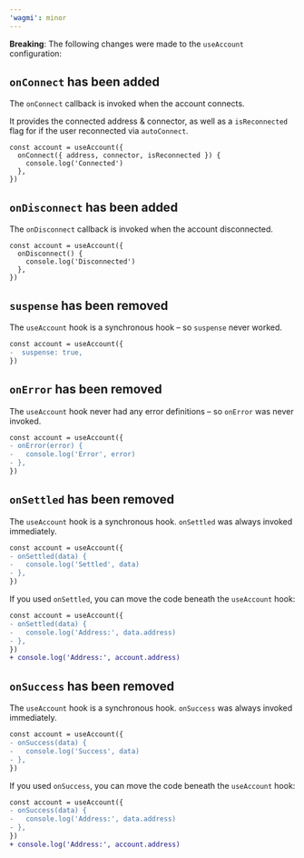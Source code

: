 ```yaml
---
'wagmi': minor
---
```


**Breaking**: The following changes were made to the `useAccount` configuration:

## `onConnect` has been added

The `onConnect` callback is invoked when the account connects.

It provides the connected address & connector, as well as a `isReconnected` flag for if the user reconnected via `autoConnect`.

```tsx
const account = useAccount({
  onConnect({ address, connector, isReconnected }) {
    console.log('Connected')
  },
})
```

## `onDisconnect` has been added

The `onDisconnect` callback is invoked when the account disconnected.

```tsx
const account = useAccount({
  onDisconnect() {
    console.log('Disconnected')
  },
})
```

## `suspense` has been removed

The `useAccount` hook is a synchronous hook – so `suspense` never worked.

```diff
const account = useAccount({
-  suspense: true,
})
```

## `onError` has been removed

The `useAccount` hook never had any error definitions – so `onError` was never invoked.

```diff
const account = useAccount({
- onError(error) {
-   console.log('Error', error)
- },
})
```

## `onSettled` has been removed

The `useAccount` hook is a synchronous hook. `onSettled` was always invoked immediately.

```diff
const account = useAccount({
- onSettled(data) {
-   console.log('Settled', data)
- },
})
```

If you used `onSettled`, you can move the code beneath the `useAccount` hook:

```diff
const account = useAccount({
- onSettled(data) {
-   console.log('Address:', data.address)
- },
})
+ console.log('Address:', account.address)
```

## `onSuccess` has been removed

The `useAccount` hook is a synchronous hook. `onSuccess` was always invoked immediately.

```diff
const account = useAccount({
- onSuccess(data) {
-   console.log('Success', data)
- },
})
```

If you used `onSuccess`, you can move the code beneath the `useAccount` hook:

```diff
const account = useAccount({
- onSuccess(data) {
-   console.log('Address:', data.address)
- },
})
+ console.log('Address:', account.address)
```
